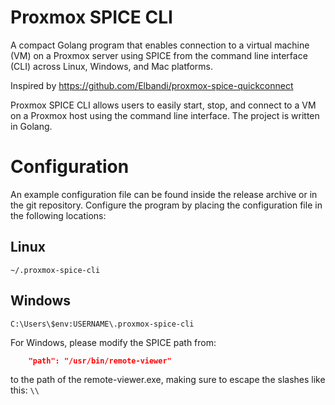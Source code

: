 # Proxmox SPICE CLI

A compact Golang program that enables connection to a virtual machine (VM) on a Proxmox server using SPICE from the command line interface (CLI) across Linux, Windows, and Mac platforms.

Inspired by https://github.com/Elbandi/proxmox-spice-quickconnect

Proxmox SPICE CLI allows users to easily start, stop, and connect to a VM on a Proxmox host using the command line interface. The project is written in Golang.

# Configuration

An example configuration file can be found inside the release archive or in the git repository. Configure the program by placing the configuration file in the following locations:

## Linux

`~/.proxmox-spice-cli`

## Windows

`C:\Users\$env:USERNAME\.proxmox-spice-cli`

For Windows, please modify the SPICE path from:
```json
    "path": "/usr/bin/remote-viewer"
```
to the path of the remote-viewer.exe, making sure to escape the slashes like this: `\\`
